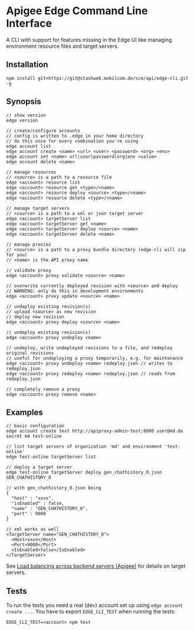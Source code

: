 # Apigee Edge Command Line Interface

A CLI with support for features missing in the Edge UI like managing
environment resource files and target servers.

## Installation

`npm install git+https://git@stashweb.mobilcom.de/scm/api/edge-cli.git -g`

## Synopsis

```
// show version
edge version

// create/configure accounts
// config is written to .edge in your home directory
// do this once for every combination you're using
edge account list
edge account create <name> <url> <user> <password> <org> <env>
edge account set <name> url|user|password|org|env <value>
edge account delete <name>

// manage resources
// <source> is a path to a resource file
edge <account> resource list
edge <account> resource get <type>/<name>
edge <account> resource deploy <source> <type>/<name>
edge <account> resource delete <type>/<name>

// manage target servers
// <source> is a path to a xml or json target server
edge <account> targetServer list
edge <account> targetServer get <name>
edge <account> targetServer deploy <source> <name>
edge <account> targetServer delete <name>

// manage proxies
// <source> is a path to a proxy bundle directory (edge-cli will zip for you)
// <name> is the API proxy name

// validate proxy
edge <account> proxy validate <source> <name>

// overwrite currently deployed revision with <source> and deploy
// WARNING: only do this in development environments
edge <account> proxy update <source> <name>

// undeploy existing revision(s)
// upload <source> as new revision
// deploy new revision
edge <account> proxy deploy <source> <name>

// undeploy existing revision(s)
edge <account> proxy undeploy <name>

// undeploy, write undeployed revisions to a file, and redeploy original revisions
// useful for undeploying a proxy temporarily, e.g. for maintenance
edge <account> proxy undeploy <name> redeploy.json // writes to redeploy.json
edge <account> proxy redeploy <name> redeploy.json // reads from redeploy.json

// completely remove a proxy
edge <account> proxy remove <name>
```

## Examples

```
// basic configuration
edge account create test http://apiproxy-admin-test:8080 user@md.de secret md test-online

// list target servers of organization 'md' and environment 'test-online'
edge test-online targetServer list

// deploy a target server
edge test-online targetServer deploy gen_chathistory_0.json GEN_CHATHISTORY_0

// with gen_chathistory_0.json being
{
  "host" : "xxxx",
  "isEnabled" : false,
  "name" : "GEN_CHATHISTORY_0",
  "port" : 9000
}

// xml works as well
<TargetServer name="GEN_CHATHISTORY_0">
  <Host>xxxx</Host>
  <Port>9000</Port>
  <IsEnabled>false</IsEnabled>
</TargetServer>
```

See [Load balancing across backend servers (Apigee)]( http://docs.apigee.com/docs/api-services/content/api-services/content/load-balancing-across-backend-servers) for details on target servers.

## Tests

To run the tests you need a real (dev) account set up using `edge account create ...`.
You have to export `EDGE_CLI_TEST` when running the tests:

```
EDGE_CLI_TEST=<account> npm test
```

